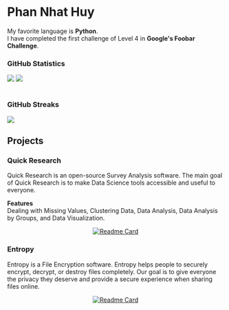 Phan Nhat Huy
===
My favorite language is **Python**.
<br>I have completed the first challenge of Level 4 in **Google's Foobar Challenge**.<br>

<h3>GitHub Statistics</h3>
<div align="left">
<a href="https://github.com/pnhathuy07"><img src="https://github-readme-stats.vercel.app/api?username=pnhathuy07&show_icons=true&show_icons=true&theme=buefy&count_private=true&cache_seconds=1800&line_height=24"></a>
<a href="https://github.com/pnhathuy07"><img src="https://github-readme-stats.vercel.app/api/top-langs/?username=pnhathuy07&show_icons=true&theme=buefy&layout=compact&cache_seconds=1800&langs_count=8"></a></div><br>
<h3>GitHub Streaks</h3>
<div align="left">
<a href="https://github.com/pnhathuy07"><img src="https://github-readme-streak-stats.herokuapp.com/?user=pnhathuy07"></a>
</div>

Projects
---

<h3>Quick Research</h3>

Quick Research is an open-source Survey Analysis software. The main goal of Quick Research is to make Data Science tools accessible and useful to everyone.

**Features**<br>
Dealing with Missing Values, Clustering Data, Data Analysis, Data Analysis by Groups, and Data Visualization.

<div align="center">
  
  [![Readme Card](https://github-readme-stats.vercel.app/api/pin/?username=pnhathuy07&repo=quick-research&show_owner=True)](https://github.com/pnhathuy07/quick-research)
  
</div>

<h3>Entropy</h3>

Entropy is a File Encryption software. Entropy helps people to securely encrypt, decrypt, or destroy files completely. Our goal is to give everyone the privacy they deserve and 
provide a secure experience when sharing files online.

<div align="center">
  
  [![Readme Card](https://github-readme-stats.vercel.app/api/pin/?username=pnhathuy07&repo=entropy&show_owner=True)](https://github.com/pnhathuy07/quick-research)
  
</div>

